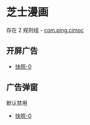 # 芝士漫画

存在 2 规则组 - [com.ping.cimoc](/src/apps/com.ping.cimoc.ts)

## 开屏广告

- [快照-0](https://i.gkd.li/import/13187773)

## 广告弹窗

默认禁用

- [快照-0](https://i.gkd.li/import/13187751)
